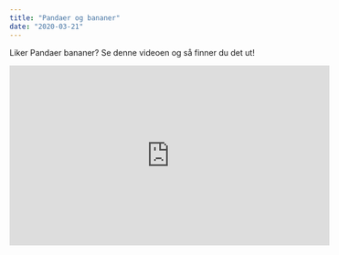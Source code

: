 ```yaml
---
title: "Pandaer og bananer"
date: "2020-03-21"
---
```


Liker Pandaer bananer? Se denne videoen og så finner du det ut!

<iframe width="560" height="315" src="https://www.youtube.com/embed/4SZl1r2O_bY" frameborder="0" allowfullscreen></iframe>